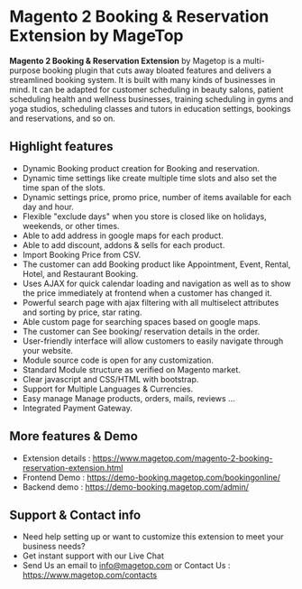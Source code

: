 # Magento 2 Booking & Reservation Extension by MageTop

**Magento 2 Booking & Reservation Extension** by Magetop is a multi-purpose booking plugin that cuts away bloated features and delivers a streamlined booking system. It is built with many kinds of businesses in mind. It can be adapted for customer scheduling in beauty salons, patient scheduling health and wellness businesses, training scheduling in gyms and yoga studios, scheduling classes and tutors in education settings, bookings and reservations, and so on. 

## Highlight features

- Dynamic Booking product creation for Booking and reservation.
- Dynamic time settings like create multiple time slots and also set the time span of the slots.
- Dynamic settings price, promo price, number of items available for each day and hour.
- Flexible "exclude days" when you store is closed like on holidays, weekends, or other times.
- Able to add address in google maps for each product.
- Able to add discount, addons & sells for each product.
- Import Booking Price from CSV.
- The customer can add Booking product like Appointment, Event, Rental, Hotel, and Restaurant Booking.
- Uses AJAX for quick calendar loading and navigation as well as to show the price immediately at frontend when a customer has changed it.
- Powerful search page with ajax filtering with all multiselect attributes and sorting by price, star rating.
- Able custom page for searching spaces based on google maps.
- The customer can See booking/ reservation details in the order.
- User-friendly interface will allow customers to easily navigate through your website.
- Module source code is open for any customization.
- Standard Module structure as verified on Magento market.
- Clear javascript and CSS/HTML with bootstrap.
- Support for Multiple Languages & Currencies.
- Easy manage Manage products, orders, mails, reviews ...
- Integrated Payment Gateway.

## More features & Demo

- Extension details : https://www.magetop.com/magento-2-booking-reservation-extension.html
- Frontend Demo : https://demo-booking.magetop.com/bookingonline/
- Backend demo : https://demo-booking.magetop.com/admin/

## Support & Contact info

- Need help setting up or want to customize this extension to meet your business needs? 
- Get instant support with our Live Chat
- Send Us an email to info@magetop.com or Contact Us : https://www.magetop.com/contacts
